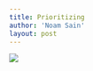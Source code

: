 ```yaml
---
title: Prioritizing
author: 'Noam Sain'
layout: post
---
```


![](https://4.bp.blogspot.com/_8aN4krk1nsk/TEBTIEspCHI/AAAAAAAAAaY/9P2zYoRzvA0/s1024/20100202-20.jpg)

